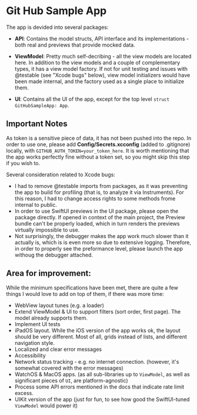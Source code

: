 #  Git Hub Sample App

The app is devided into several packages:
- **API**: Contains the model structs, API interface and its implementations - both real and previews that provide mocked data.

- **ViewModel**: Pretty much self-decribing - all the view models are located here. In addition to the view models and a couple of complementary types, it has a view model factory. If not for unit testing and issues with @testable (see "Xcode bugs" below), view model initializers would have been made internal, and the factory used as a single place to initialize them. 

- **UI**: Contains all the UI of the app, except for the top level `struct GitHubSampleApp: App`.

## Important Notes

As token is a sensitive piece of data, it has not been pushed into the repo. In order to use one, please add **Config/Secrets.xcconfig** (added to .gitignore) locally, with `GITHUB_AUTH_TOKEN=your_token_here`. It is worth mentioning that the app works perfectly fine without a token set, so you might skip this step if you wish to. 

Several consideration related to Xcode bugs:
- I had to remove @testable imports from packages, as it was preventing the app to build for profiling (that is, to analyze it via Instruments). For this reason, I had to change access rights to some methods frome internal to public.
- In order to use SwiftUI previews in the UI package, please open the package directly. If opened in context of the main project, the Preview bundle can't be properly loaded, which in turn renders the previews virtually impossible to use.
- Not surprisingly, the debugger makes the app work much slower than it actually is, which is is even more so due to extensive logging. Therefore, in order to properly see the preformance level, please launch the app withoug the debugger attached.

## Area for improvement:

While the minimum specifications have been met, there are quite a few things I would love to add on top of them, if there was more time:

- WebView layout tunes (e.g. a loader)
- Extend ViewModel & UI to support filters (sort order, first page). The model already supports them.
- Implement UI tests
- iPadOS layout. While the iOS version of the app works ok, the layout should be very different. Most of all, grids instead of lists, and different navigation style.
- Localized and clear error messages
- Accessibility
- Network status tracking - e.g. no internet connection. (however, it's somewhat covered with the error messages)
- WatchOS & MacOS apps. (as all sub-libraries up to `ViewModel`, as well as significant pieces of `UI`, are platform-agnostic)
- Process some API errors mentioned in the docs that indicate rate limit excess. 
- UIKit version of the app (just for fun, to see how good the SwiftUI-tuned `ViewModel` would power it)
